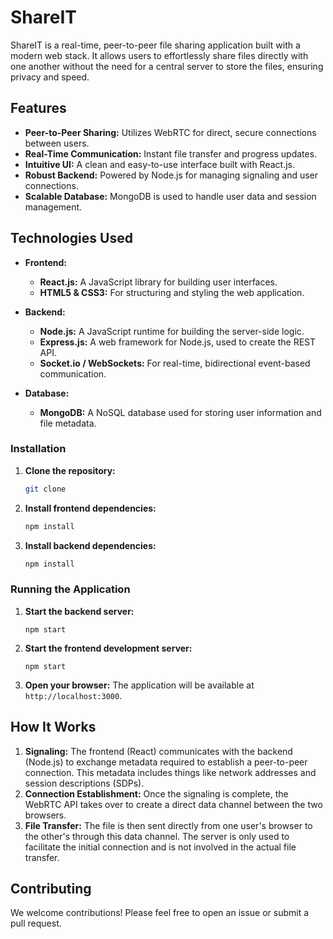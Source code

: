 # ShareIT

ShareIT is a real-time, peer-to-peer file sharing application built with a modern web stack. It allows users to effortlessly share files directly with one another without the need for a central server to store the files, ensuring privacy and speed.

## Features

- **Peer-to-Peer Sharing:** Utilizes WebRTC for direct, secure connections between users.
- **Real-Time Communication:** Instant file transfer and progress updates.
- **Intuitive UI:** A clean and easy-to-use interface built with React.js.
- **Robust Backend:** Powered by Node.js for managing signaling and user connections.
- **Scalable Database:** MongoDB is used to handle user data and session management.

## Technologies Used

- **Frontend:**
  - **React.js:** A JavaScript library for building user interfaces.
  - **HTML5 & CSS3:** For structuring and styling the web application.

- **Backend:**
  - **Node.js:** A JavaScript runtime for building the server-side logic.
  - **Express.js:** A web framework for Node.js, used to create the REST API.
  - **Socket.io / WebSockets:** For real-time, bidirectional event-based communication.

- **Database:**
  - **MongoDB:** A NoSQL database used for storing user information and file metadata.


### Installation

1.  **Clone the repository:**
    ```bash
    git clone
    ```

2.  **Install frontend dependencies:**
    ```bash
    npm install
    ```

3.  **Install backend dependencies:**
    ```bash
    npm install
    ```

### Running the Application

1.  **Start the backend server:**
    ```
    npm start
    ```

2.  **Start the frontend development server:**
    ```
    npm start
    ```

3.  **Open your browser:**
    The application will be available at `http://localhost:3000`.

## How It Works

1.  **Signaling:** The frontend (React) communicates with the backend (Node.js) to exchange metadata required to establish a peer-to-peer connection. This metadata includes things like network addresses and session descriptions (SDPs).
2.  **Connection Establishment:** Once the signaling is complete, the WebRTC API takes over to create a direct data channel between the two browsers.
3.  **File Transfer:** The file is then sent directly from one user's browser to the other's through this data channel. The server is only used to facilitate the initial connection and is not involved in the actual file transfer.

## Contributing

We welcome contributions! Please feel free to open an issue or submit a pull request.

